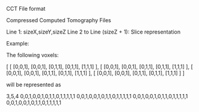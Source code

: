CCT File format

Compressed Computed Tomography Files

Line 1:                       sizeX,sizeY,sizeZ
Line 2 to Line (sizeZ + 1):   Slice representation

Example:

The following voxels:



[
	[
		[0,0,1],
		[0,0,1],
		[0,1,1],
		[0,1,1],
		[1,1,1]
	],
	[
		[0,0,1],
		[0,0,1],
		[0,1,1],
		[0,1,1],
		[1,1,1]
	],
	[
		[0,0,1],
		[0,0,1],
		[0,1,1],
		[0,1,1],
		[1,1,1]
	],
	[
		[0,0,1],
		[0,0,1],
		[0,1,1],
		[0,1,1],
		[1,1,1]
	]
]


will be represented as


3,5,4
0,0,1,0,0,1,0,1,1,0,1,1,1,1,1
0,0,1,0,0,1,0,1,1,0,1,1,1,1,1
0,0,1,0,0,1,0,1,1,0,1,1,1,1,1
0,0,1,0,0,1,0,1,1,0,1,1,1,1,1


